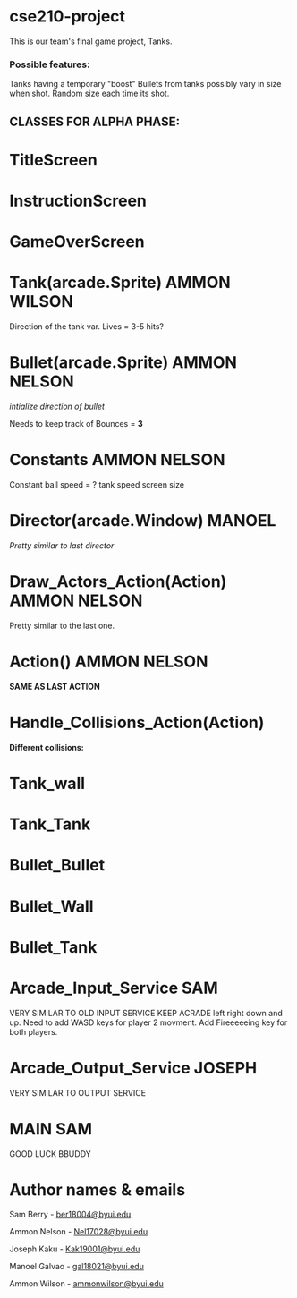 # cse210-project
This is our team's final game project, Tanks.

### Possible features: 
Tanks having a temporary "boost"
Bullets from tanks possibly vary in size when shot. Random size each time its shot.


## CLASSES FOR ALPHA PHASE: 

# TitleScreen

# InstructionScreen

# GameOverScreen

# Tank(arcade.Sprite) AMMON WILSON 
Direction of the tank var.
Lives = 3-5 hits?


# Bullet(arcade.Sprite) AMMON NELSON
*intialize direction of bullet*

Needs to keep track of Bounces = __3__


# Constants AMMON NELSON 
Constant ball speed = ? 
tank speed 
screen size

# Director(arcade.Window) MANOEL
*Pretty similar to last director*


# Draw_Actors_Action(Action) AMMON NELSON
Pretty similar to the last one.



# Action() AMMON NELSON 
__SAME AS LAST ACTION__


# Handle_Collisions_Action(Action)
__Different collisions:__
# Tank_wall
# Tank_Tank
# Bullet_Bullet
# Bullet_Wall
# Bullet_Tank

# Arcade_Input_Service SAM
VERY SIMILAR TO OLD INPUT SERVICE
KEEP ACRADE left right down and up.
Need to add WASD keys for player 2 movment. 
Add Fireeeeeing key for both players. 




# Arcade_Output_Service JOSEPH 
VERY SIMILAR TO OUTPUT SERVICE 

# MAIN SAM
GOOD LUCK BBUDDY

# Author names & emails

Sam Berry - ber18004@byui.edu

Ammon Nelson - Nel17028@byui.edu

Joseph Kaku - Kak19001@byui.edu

Manoel Galvao - gal18021@byui.edu

Ammon Wilson - ammonwilson@byui.edu